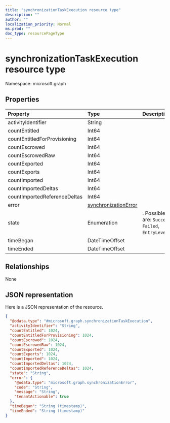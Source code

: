 ```yaml
---
title: "synchronizationTaskExecution resource type"
description: ""
author: ""
localization_priority: Normal
ms.prod: ""
doc_type: resourcePageType
---
```


# synchronizationTaskExecution resource type


Namespace: microsoft.graph



## Properties
|Property|Type|Description|
|:---|:---|:---|
|activityIdentifier|String||
|countEntitled|Int64||
|countEntitledForProvisioning|Int64||
|countEscrowed|Int64||
|countEscrowedRaw|Int64||
|countExported|Int64||
|countExports|Int64||
|countImported|Int64||
|countImportedDeltas|Int64||
|countImportedReferenceDeltas|Int64||
|error|[synchronizationError](../resources/synchronizationerror.md)||
|state|Enumeration|. Possible values are: `Succeeded`, `Failed`, `EntryLevelErrors`.|
|timeBegan|DateTimeOffset||
|timeEnded|DateTimeOffset||

## Relationships
None

## JSON representation
Here is a JSON representation of the resource.
<!-- {
  "blockType": "resource",
  "@odata.type": "microsoft.graph.synchronizationTaskExecution"
}
-->
``` json
{
  "@odata.type": "#microsoft.graph.synchronizationTaskExecution",
  "activityIdentifier": "String",
  "countEntitled": 1024,
  "countEntitledForProvisioning": 1024,
  "countEscrowed": 1024,
  "countEscrowedRaw": 1024,
  "countExported": 1024,
  "countExports": 1024,
  "countImported": 1024,
  "countImportedDeltas": 1024,
  "countImportedReferenceDeltas": 1024,
  "state": "String",
  "error": {
    "@odata.type": "microsoft.graph.synchronizationError",
    "code": "String",
    "message": "String",
    "tenantActionable": true
  },
  "timeBegan": "String (timestamp)",
  "timeEnded": "String (timestamp)"
}
```

